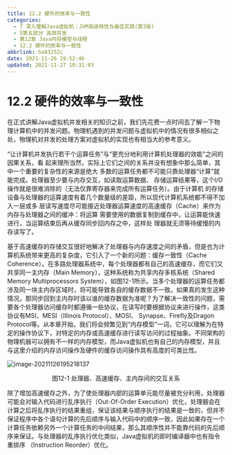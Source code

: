 ```yaml
---
title: 12.2 硬件的效率与一致性
categories: 
  - 7 深入理解Java虛拟机：JVM高级特性与最佳实践(第3版)
  - 5第五部分 高效并发
  - 第12章 Java内存模型与线程
  - 12.2 硬件的效率与一致性
abbrlink: 5a83252c
date: 2021-11-26 19:52:46
updated: 2021-11-27 10:31:03
---
```

# 12.2 硬件的效率与一致性
在正式讲解Java虚拟机并发相关的知识之前，我们先花费一点时间去了解一下物理计算机中的并发问题。物理机遇到的并发问题与虚拟机中的情况有很多相似之处，物理机对并发的处理方案对虚拟机的实现也有相当大的参考意义。

“让计算机并发执行若干个运算任务”与“更充分地利用计算机处理器的效能”之间的因果关系，看 起来理所当然，实际上它们之间的关系并没有想象中那么简单，其中一个重要的复杂性的来源是绝大 多数的运算任务都不可能只靠处理器“计算”就能完成。处理器至少要与内存交互，如读取运算数据、 存储运算结果等，这个I/O操作就是很难消除的（无法仅靠寄存器来完成所有运算任务）。由于计算机 的存储设备与处理器的运算速度有着几个数量级的差距，所以现代计算机系统都不得不加入一层或多 层读写速度尽可能接近处理器运算速度的高速缓存（Cache）来作为内存与处理器之间的缓冲：将运算 需要使用的数据复制到缓存中，让运算能快速进行，当运算结束后再从缓存同步回内存之中，这样处 理器就无须等待缓慢的内存读写了。

基于高速缓存的存储交互很好地解决了处理器与内存速度之间的矛盾，但是也为计算机系统带来更高的复杂度，它引入了一个新的问题：缓存一致性（Cache Coherence）。在多路处理器系统中，每个处理器都有自己的高速缓存，而它们又共享同一主内存（Main Memory），这种系统称为共享内存多核系统（Shared Memory Multiprocessors System），如图12-1所示。当多个处理器的运算任务都涉及同一块主内存区域时，将可能导致各自的缓存数据不一致。如果真的发生这种情况，那同步回到主内存时该以谁的缓存数据为准呢？为了解决一致性的问题，需要各个处理器访问缓存时都遵循一些协议，在读写时要根据协议来进行操作，这类协议有MSI、MESI（Illinois Protocol）、MOSI、 Synapse、Firefly及Dragon Protocol等。从本章开始，我们将会频繁见到“内存模型”一词，它可以理解为在特定的操作协议下，对特定的内存或高速缓存进行读写访问的过程抽象。不同架构的物理机器可以拥有不一样的内存模型，而Java虚拟机也有自己的内存模型，并且与这里介绍的内存访问操作及硬件的缓存访问操作具有高度的可类比性。

![image-20211126195218137](https://gitee.com/XiaoLan223/images/raw/master/Blog/Sum/20211126195218.png)

<center>图12-1 处理器、高速缓存、主内存间的交互关系</center>

除了增加高速缓存之外，为了使处理器内部的运算单元能尽量被充分利用，处理器可能会对输入代码进行乱序执行（Out-Of-Order Execution）优化，处理器会在计算之后将乱序执行的结果重组，保证该结果与顺序执行的结果是一致的，但并不保证程序中各个语句计算的先后顺序与输入代码中的顺序一致，因此如果存在一个计算任务依赖另外一个计算任务的中间结果，那么其顺序性并不能靠代码的先后顺序来保证。与处理器的乱序执行优化类似，Java虚拟机的即时编译器中也有指令重排序 （Instruction Reorder）优化。
